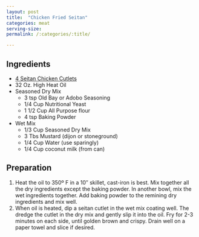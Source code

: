 ```yaml
---
layout: post
title:  "Chicken Fried Seitan"
categories: meat
serving-size:
permalink: /:categories/:title/

---
```

## Ingredients

- [4 Seitan Chicken Cutlets](/vegan-recipes/seitan-chicken/)
- 32 Oz. High Heat Oil
- Seasoned Dry Mix
  - 3 tsp Old Bay or Adobo Seasoning
  - 1/4 Cup Nutritional Yeast
  - 1 1/2 Cup All Purpose flour
  - 4 tsp Baking Powder
- Wet Mix
  - 1/3 Cup Seasoned Dry Mix
  - 3 Tbs Mustard (dijon or stoneground)
  - 1/4 Cup Water (use sparingly)
  - 1/4 Cup coconut milk (from can)

## Preparation

1. Heat the oil to 350º F in a 10″ skillet, cast-iron is best. Mix together all the dry ingredients except the baking powder. In another bowl, mix the wet ingredients together. Add baking powder to the remining dry ingredients and mix well.
2. When oil is heated, dip a seitan cutlet in the wet mix coating well. The dredge the cutlet in the dry mix and gently slip it into the oil. Fry for 2-3 minutes on each side, until golden brown and crispy. Drain well on a paper towel and slice if desired.

